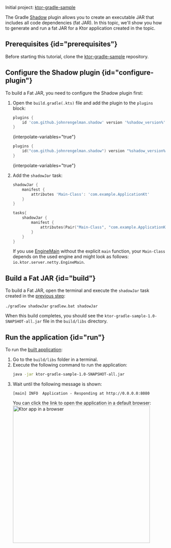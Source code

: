 [//]: # (title: Gradle Shadow plugin)

<microformat>
<p>
<control>Initial project</control>: <a href="https://github.com/ktorio/ktor-gradle-sample/tree/main">ktor-gradle-sample</a>
</p>
</microformat>

The Gradle [Shadow](https://plugins.gradle.org/plugin/com.github.johnrengelman.shadow) plugin allows you to create an executable JAR that includes all code dependencies (fat JAR). In this topic, we'll show you how to generate and run a fat JAR for a Ktor application created in the [](Gradle.xml) topic.

## Prerequisites {id="prerequisites"}
Before starting this tutorial, clone the [ktor-gradle-sample](https://github.com/ktorio/ktor-gradle-sample) repository.

## Configure the Shadow plugin {id="configure-plugin"}
To build a Fat JAR, you need to configure the Shadow plugin first:
1. Open the `build.gradle(.kts)` file and add the plugin to the `plugins` block:
   
   <tabs>
   <tab title="Gradle (Groovy)">
   
   ```groovy
   plugins {
       id 'com.github.johnrengelman.shadow' version '%shadow_version%'
   }
   ```
   {interpolate-variables="true"}
   
   </tab>
   <tab title="Gradle (Kotlin)">

   ```kotlin
   plugins {
       id("com.github.johnrengelman.shadow") version "%shadow_version%"
   }
   ```
   {interpolate-variables="true"}
   
   </tab>
   </tabs>

2. Add the `shadowJar` task:

   <tabs>
   <tab title="Gradle (Groovy)">

   ```groovy
   shadowJar {
       manifest {
           attributes 'Main-Class': 'com.example.ApplicationKt'
       }
   }
   ```

   </tab>
   <tab title="Gradle (Kotlin)">

   ```kotlin
   tasks{
       shadowJar {
           manifest {
               attributes(Pair("Main-Class", "com.example.ApplicationKt"))
           }
       }
   }
   ```

   </tab>
   </tabs>

   If you use [EngineMain](create_server.xml#engine-main) without the explicit `main` function, your `Main-Class` depends on the used engine and might look as follows: `io.ktor.server.netty.EngineMain`.


## Build a Fat JAR {id="build"}
To build a Fat JAR, open the terminal and execute the `shadowJar` task created in the [previous step](#configure-plugin):

<tabs>
<tab title="Linux/MacOS">
<code style="block" lang="Bash">./gradlew shadowJar</code>
</tab>
<tab title="Windows">
<code style="block" lang="CMD">gradlew.bat shadowJar</code>
</tab>
</tabs>

When this build completes, you should see the `ktor-gradle-sample-1.0-SNAPSHOT-all.jar` file in the `build/libs` directory.


## Run the application {id="run"}
To run the [built application](#build):
1. Go to the `build/libs` folder in a terminal.
1. Execute the following command to run the application:
   ```Bash
   java -jar ktor-gradle-sample-1.0-SNAPSHOT-all.jar
   ```
1. Wait until the following message is shown:
   ```
   [main] INFO  Application - Responding at http://0.0.0.0:8080
   ```
   You can click the link to open the application in a default browser:
   <img src="ktor_idea_new_project_browser.png" alt="Ktor app in a browser" width="430"/>
